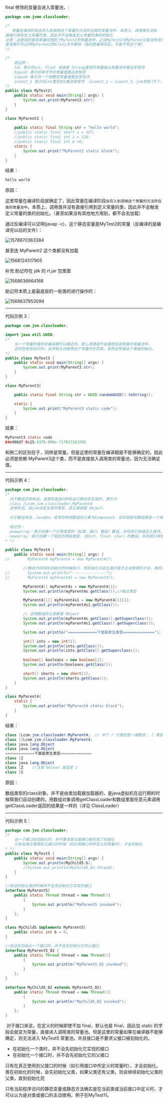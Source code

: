 final 修饰的变量会进入常量池，:

```JAVA
package com.jvmm.classloader;

/*
   常量在编译阶段会存入到调用这个常量的方法所在类的常量池中，本质上，调用类并没有
直接引用到定义常量的类，因此并不会触发定义常量的类的初始化
注意：这里指的是将常量存放到了MyTest2的常量池中，之后MyTest2与MyParent2就没有任何关系了。
甚至我们可以将MyParent2的class文件删除（指的是编译完后，不是不写这个类)
*/

/*
    助记符：
    ldc 表示将int，float 或者是 String类型的常量值从常量池中推送至栈顶
    bipush 表示将单字节的常量值推送至栈顶
    sipush 表示将一个短整型常量值推送至栈顶
    iconst_1 表示将int类型的1推送至栈顶 （iconst_1 ~ iconst_5，jvm至给了5个，6开始就变为bipush）
*/
public class MyTest2{
    public static void main(String[] args) {
        System.out.print(MyParent2.str);
    }
}

class MyParent2 {
    
    public static final String str = "hello world";
    //public static final short s = 127;
    //public static final int i = 128;
    //public static final int m =6;
    static {
        System.out.print("MyParent2 static block");
    }
}

```

结果：

```JAVA
hello world
```

原因：

​        这里常量在编译阶段就确定了，因此常量在编译阶段`会存入到调用这个常量的方法所在类的常量池中`，本质上，调用类并没有直接引用到定义常量的类，因此并不会触发定义常量的类的初始化。（甚至如果没有其他地方用到，都不会去加载）

通过反编译可以证明(javap -c)，这个静态变量是MyTest2的常量（反编译的是编译完以后的文件）：

![1578670363384](1578670363384.png)



甚至连 MyParent2 这个类都没有加载

![1568124517905](C:\Users\Administrator\AppData\Roaming\Typora\typora-user-images\1568124517905.png)



补充:助记符在 jdk 的 rt.jar 包里面



![1568636664166](C:\Users\Administrator\AppData\Roaming\Typora\typora-user-images\1568636664166.png)

助记符本质上是最底层的一些类的进行操作的：

![1568637953094](C:\Users\Administrator\AppData\Roaming\Typora\typora-user-images\1568637953094.png)



***

代码示例 3：

```java
package com.jvm.classloader;

import java.util.UUID;
/*
    当一个常量的值并非编译期可以确定的，那么其值就不会被放到调用类的常量池中，
    这时在程序运行时，会导致主动使用这个常量所在的类，显然会导致这个类被初始化。
*/
public class MyTest3 {
    public static void main(String[] args) {
        System.out.print(MyParent3.str);
    }
}

class MyParent3{

    public static final String str = UUID.randomUUID().toString();

    static {
        System.out.print("MyParent3 static code");
    }
}
```

结果：

```java
MyParent3 static code
64e908d7-5c25-4376-996e-717017163295
```

​       和例二的区别在于，同样是常量，但是这里的常量在编译期是不能够确定的，因此必须是依赖 MyParent3这个类，而不是直接放入调用类的常量池，因为无法确定值。



***

代码示例 4：

```java
package com.jvm.classloader;
/*
  对于数组实例来说，其类型是由JVM在运行期动态生成的，表示为 
  class [Lcom.jvm.classloader.MyParent4
  这种形式。由jvm动态生成的类型，其父类就是 Object.
  
  对于数组来说，JavaDoc 经常将构成数组的元素为Component，实际就是将数组降低一个维度后的类型
  
  助记符：
  anewarray：表示创建一个引用类型的（如类，接口，数组）数组，并将其引用值压入栈顶。
  newarray：表示创建一个指定的原始类型，（如int，float，char）的数组，并将其引用值压入栈顶
* */

public class MyTest4 {
    public static void main(String[] args) {
//        MyParent4 myParent4 = new MyParent4();

        //静态代码块在初始化的时候执行，而初始化只会在类的首次主动使用时才会，故而只会执行一次
//        System.out.println("---------------");
//        MyParent4 myParent41 = new MyParent4();

        MyParent4[] myParent4s = new MyParent4[1];
        System.out.println(myParent4s.getClass());//输出类型

        MyParent4[][] myParent4s1 = new MyParent4[1][1];
        System.out.println(myParent4s1.getClass());

        // 证明数组的父类都是 Object
        System.out.println(myParent4s.getClass().getSuperclass());
        System.out.println(myParent4s1.getClass().getSuperclass());

        System.out.println("=============下面是原生类型==============");

        int[] ints = new int[1];
        System.out.println(ints.getClass());
        System.out.println(ints.getClass().getSuperclass());
        
        boolean[] booleans = new boolean[1];
        System.out.println(booleans.getClass());

        short[] shorts = new short[1];
        System.out.println(shorts.getClass());
    }
}

class MyParent4{
    static {
        System.out.println("MyParent4 static block");
    }
}
```

结果：

```java
class [Lcom.jvm.classloader.MyParent4;  // 半个 [ 代表的是一维数组 ，[ 类型后面的是类型。两个 [[ 代表的是二维数组
class [[Lcom.jvm.classloader.MyParent4;
class java.lang.Object
class java.lang.Object
=============下面是原生类型==============
class [I
class java.lang.Object
class [Z    //注意 bolean 类型是 z
class [S
```

原因：

​         数组类型的class对象，并不是由类加载器加载器的，是java虚拟机在运行期的时候帮我们自动创建的。用数组对象调用getClassLoader和数组里面任意元素调用getClassLoader返回的结果是一样的（详见 ClassLoader）

***

代码示例 5：

```java
package com.jvm.classloader;
/*
    当一个接口在初始化时，并不要求其父类接口都完成了初始化
    只有在真正使用到父接口的时候（如引用接口中所定义的常量时），才会初始化
* */
public class MyTest5 {
    public static void main(String[] args) {
        System.out.println(MyChild5.b);
        //System.out.println(MyChild5_02.thread);
    }
}

//验证初始化类的时候并不会先初始化它实现的接口
interface MyParent5{
    public static Thread thread = new Thread(){
        {
            System.out.println("MyParent5 invoked");
        }
    };
}

class MyChild5 implements MyParent5{
    public static int b = 6;
}

//验证在初始化一个接口时，并不会先初始化它的父接口
interface MyParent5_02 {
    public static Thread thread = new Thread(){
        {
            System.out.println("MyParent5_02 invoked");
        }
    };
}

interface MyChild5_02 extends MyParent5_02{
    public static Thread thread = new Thread(){
        {
            System.out.println("MyChild5_02 invoked");
        }
    };
}
```

​         对于接口来说，在定义的时候即使不加 final，默认也是 final，因此加 static 的字段会就变为常量，直接进入调用类的常量池。但是这里的常量如果在编译器不能够确定，则无法进入 MyTest5 常量池。并且接口是不要求父接口被初始化的。

* 在初始化一个类时，并不会先初始化它实现的接口
* 在初始化一个接口时，并不会先初始化它的父接口

只有在真正使用到父接口的时候（如引用接口中所定义的常量时），才会初始化。类在初始化的时候，会先初始化父类，如果父类还有父类，则会继续初始化父类的父类，直到初始化完

只有当前程序访问的静态变量或静态方法确实是在当前类或当前接口中定义时，才可以认为是对类或接口的主动使用。例子在MyTest11。